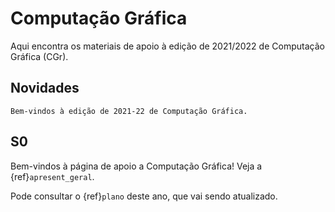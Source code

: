 # Computação Gráfica

Aqui encontra os materiais de apoio à edição de 2021/2022 de Computação Gráfica (CGr).

## Novidades

```{note}
Bem-vindos à edição de 2021-22 de Computação Gráfica.
```


## S0

Bem-vindos à página de apoio a Computação Gráfica!
Veja a {ref}`apresent_geral`.

Pode consultar o {ref}`plano` deste ano, que vai sendo atualizado.
